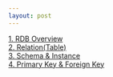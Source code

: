 ```yaml
---
layout: post
--- 
```

<a href="/board/Database/DB1">1. RDB Overview</a><br>
<a href="/board/Database/DB2">2. Relation(Table)</a><br>
<a href="/board/Database/DB3">3. Schema & Instance</a><br>
<a href="/board/Database/DB4">4. Primary Key & Foreign Key</a><br>